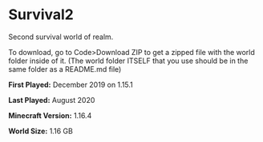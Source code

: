 # Survival2
Second survival world of realm.

To download, go to Code>Download ZIP to get a zipped file with the world folder inside of it. (The world folder ITSELF that you use should be in the same folder as a README.md file)

**First Played:** December 2019 on 1.15.1

**Last Played:** August 2020

**Minecraft Version:** 1.16.4

**World Size:** 1.16 GB
